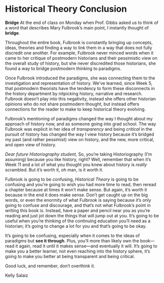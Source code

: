 # Historical Theory Conclusion #

**Bridge**
At the end of class on Monday when Prof. Gibbs asked us to think of a word that describes Mary Fulbrook’s main point, I instantly thought of **bridge**. 

Throughout the entire book, Fulbrook is constantly bringing up concepts, ideas, theories and finding a way to link them in a way that does not fully discredit one another. For example, Fulbrook never minced words when it came to her critique of postmodern historians and their pessimistic view on the overall study of history, but she never discredited those historians, she found a way to bridge postmodern thinking to paradigms. 

Once Fulbrook introduced the paradigms, she was connecting them to the investigation and representation of history. We’ve learned, since Week 5, that postmodern theorists have the tendency to form these disconnects in the history department by nitpicking history, narrative and research. Fulbrook doesn’t play into this negativity, instead she offers other historian opinions who do not share postmodern thought, but instead offers connections for the reader to make to keep historical theory evolving.

Fulbrook’s mentioning of paradigms changed the way I thought about my approach of history now, and as someone going into grad school. The way Fulbrook was explicit in her idea of *transparency* and being *critical* in the pursuit of history has changed the way I view history because it’s bridged my past (and rather pessimist) view on history, and the new, more critical, and open view of history.

*Dear future Historiography student,*
So, you’re taking Historiography (I’m assuming) because you like history, right? Well, remember that when it’s Week 11 and a lot of what you thought you knew about history is *really* scrambled. But it’s worth it, oh man, is it worth it.

Fulbrook is going to be confusing, *Historical Theory* is going to be confusing and you’re going to wish you had more time to read, then reread a chapter because at times it won’t make sense. But again, it’s worth it because in the end it does make sense. Don’t get caught up on the big words, or even the enormity of what Fulbrook is saying because it’s only going to confuse and discourage, and that’s not what Fulbrook’s point in writing this book is. Instead, have a paper and pencil near you as you’re reading and just jot down the things that will jump out at you. It’s going to be useful when you’re thinking of the continuing education you’ll need as a historian; it’s going to change a lot for you and that’s going to be okay. 

It’s going to be confusing, especially when it comes to the ideas of paradigms but **see it through**. Plus, you’ll more than likely own the book—read it again, read it until it makes sense—and eventually it will. It’s going to make you a better learner, not even reaching into the history sphere, it’s going to make you better at being transparent and being critical.

Good luck, and remember, don’t overthink it.

Kelly Salaiz
